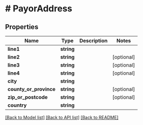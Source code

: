 # # PayorAddress

## Properties

Name | Type | Description | Notes
------------ | ------------- | ------------- | -------------
**line1** | **string** |  |
**line2** | **string** |  | [optional]
**line3** | **string** |  | [optional]
**line4** | **string** |  | [optional]
**city** | **string** |  |
**county_or_province** | **string** |  | [optional]
**zip_or_postcode** | **string** |  | [optional]
**country** | **string** |  |

[[Back to Model list]](../../README.md#models) [[Back to API list]](../../README.md#endpoints) [[Back to README]](../../README.md)

